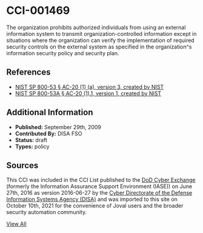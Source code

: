 # CCI-001469

The organization prohibits authorized individuals from using an external information system to transmit organization-controlled information except in situations where the organization can verify the implementation of required security controls on the external system as specified in the organization^s information security policy and security plan.

## References ##

* [NIST SP 800-53 § AC-20 (1) (a), version 3, created by NIST](http://csrc.nist.gov/publications/PubsSPs.html)
* [NIST SP 800-53A § AC-20 (1).1, version 1, created by NIST](http://csrc.nist.gov/publications/PubsSPs.html)


## Additional Information ##

* **Published:** September 29th, 2009
* **Contributed By:** DISA FSO
* **Status:** draft
* **Types:** policy

## Sources ##

This CCI was included in the CCI List published to the [DoD Cyber Exchange](https://public.cyber.mil/stigs/cci/)
(formerly the Information Assurance Support Environment (IASE)) on June 27th, 2016 as version
2016-06-27 by the [Cyber Directorate of the Defense Information Systems Agency (DISA)](https://public.cyber.mil/about-cyber/)
and was imported to this site on October 10th, 2021 for the convenience of Joval users and the broader
security automation community.

[View All](../README.md)
